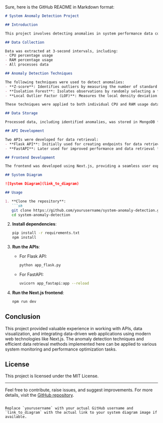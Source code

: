 Sure, here is the GitHub README in Markdown format:

```markdown
# System Anomaly Detection Project

## Introduction

This project involves detecting anomalies in system performance data collected from a personal computer at 3-second intervals. The aim is to identify unusual patterns that could indicate potential issues in CPU and RAM usage.

## Data Collection

Data was extracted at 3-second intervals, including:
- CPU percentage usage
- RAM percentage usage
- All processes data

## Anomaly Detection Techniques

The following techniques were used to detect anomalies:
- **Z-score**: Identifies outliers by measuring the number of standard deviations a data point is from the mean.
- **Isolation Forest**: Isolates observations by randomly selecting a feature and then a split value between the maximum and minimum values of the selected feature.
- **Local Outlier Factor (LOF)**: Measures the local density deviation of a given data point with respect to its neighbors.

These techniques were applied to both individual CPU and RAM usage data as well as their cumulative usage.

## Data Storage

Processed data, including identified anomalies, was stored in MongoDB for efficient retrieval and management.

## API Development

Two APIs were developed for data retrieval:
- **Flask API**: Initially used for creating endpoints for data retrieval from MongoDB.
- **FastAPI**: Later used for improved performance and data retrieval from MongoDB.

## Frontend Development

The frontend was developed using Next.js, providing a seamless user experience with server-side rendering. The UI displays charts and visualizations of CPU and RAM usage, with anomalies clearly marked.

## System Diagram

![System Diagram](link_to_diagram)

## Usage

1. **Clone the repository**:
   ```sh
   git clone https://github.com/yourusername/system-anomaly-detection.git
   cd system-anomaly-detection
   ```

2. **Install dependencies**:
   ```sh
   pip install -r requirements.txt
   npm install
   ```

3. **Run the APIs**:
   - For Flask API:
     ```sh
     python app_flask.py
     ```
   - For FastAPI:
     ```sh
     uvicorn app_fastapi:app --reload
     ```

4. **Run the Next.js frontend**:
   ```sh
   npm run dev
   ```

## Conclusion

This project provided valuable experience in working with APIs, data visualization, and integrating data-driven web applications using modern web technologies like Next.js. The anomaly detection techniques and efficient data retrieval methods implemented here can be applied to various system monitoring and performance optimization tasks.

## License

This project is licensed under the MIT License.

---

Feel free to contribute, raise issues, and suggest improvements. For more details, visit the [GitHub repository](https://github.com/yourusername/system-anomaly-detection).
```

Replace `yourusername` with your actual GitHub username and `link_to_diagram` with the actual link to your system diagram image if available.
